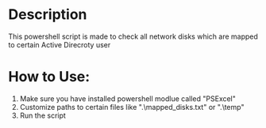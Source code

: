 # Description
This powershell script is made to check all network disks which are mapped to certain Active Direcroty user

# How to Use:
1. Make sure you have installed powershell modlue called "PSExcel"
2. Customize paths to certain files like ".\mapped_disks.txt" or ".\temp"
3. Run the script 
